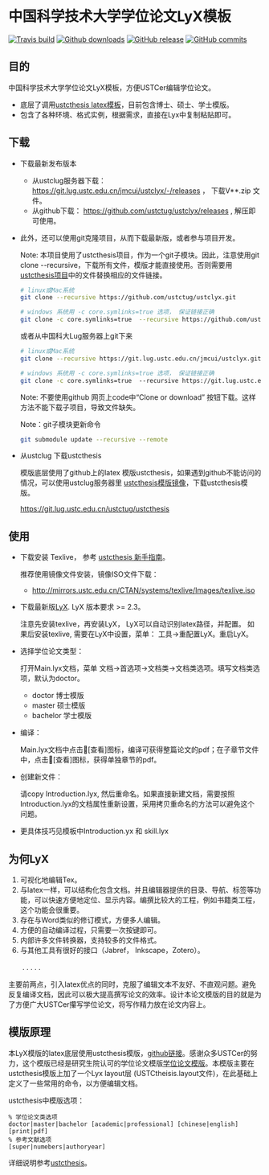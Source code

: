 # 中国科学技术大学学位论文LyX模板 #

[![Travis build](https://travis-ci.org/jmcui/USTC-Lyx.svg?branch=master)](https://travis-ci.org/jmcui/USTC-Lyx)
[![Github downloads](https://img.shields.io/github/downloads/jmcui/USTC-Lyx/total.svg)](https://github.com/jmcui/USTC-Lyx/releases)
[![GitHub release](https://img.shields.io/github/release/jmcui/USTC-Lyx/all.svg)](https://github.com/jmcui/USTC-Lyx/releases/latest)
[![GitHub commits](https://img.shields.io/github/commits-since/jmcui/USTC-Lyx/latest.svg)](https://github.com/jmcui/USTC-Lyx/commits/master)


## 目的 ##

中国科学技术大学学位论文LyX模板，方便USTCer编辑学位论文。

* 底层了调用[ustcthesis latex模板](https://github.com/ustctug/ustcthesis)，目前包含博士、硕士、学士模版。
* 包含了各种环境、格式实例，根据需求，直接在Lyx中复制粘贴即可。

## 下载 ##

* 下载最新发布版本

  * 从ustclug服务器下载： https://git.lug.ustc.edu.cn/jmcui/ustclyx/-/releases ， 下载V**.zip 文件。
  * 从github下载：  https://github.com/ustctug/ustclyx/releases , 解压即可使用。

* 此外，还可以使用git克隆项目，从而下载最新版，或者参与项目开发。

  Note: 本项目使用了ustcthesis项目，作为一个git子模块。因此，注意使用git clone --recursive，下载所有文件，模版才能直接使用。否则需要用[ustcthesis项目](https://github.com/ustctug/ustcthesis)中的文件替换相应的文件链接。

  ````bash
  # linux或Mac系统
  git clone --recursive https://github.com/ustctug/ustclyx.git
  ````

  ````bash
  # windows 系统用 -c core.symlinks=true 选项， 保证链接正确
  git clone -c core.symlinks=true  --recursive https://github.com/ustctug/ustclyx.git
  ````

  或者从中国科大Lug服务器上git下来

  ```bash
  # linux或Mac系统
  git clone --recursive https://git.lug.ustc.edu.cn/jmcui/ustclyx.git
  ```
  ````bash
  # windows 系统用 -c core.symlinks=true 选项， 保证链接正确
  git clone -c core.symlinks=true  --recursive https://git.lug.ustc.edu.cn/jmcui/ustclyx.git
  ````

  

  Note: 不要使用github 网页上code中“Clone or download” 按钮下载。这样方法不能下载子项目，导致文件缺失。

  Note：git子模块更新命令

  ```bash
  git submodule update --recursive --remote
  ```

* 从ustclug 下载ustcthesis

  模版底层使用了github上的latex 模版ustcthesis，如果遇到github不能访问的情况，可以使用ustclug服务器里 [ustcthesis模版镜像](https://git.lug.ustc.edu.cn/ustctug/ustcthesis)，下载ustcthesis模版。

  https://git.lug.ustc.edu.cn/ustctug/ustcthesis

## 使用 ##

* 下载安装 Texlive， 参考 [ustcthesis 新手指南](https://github.com/ustctug/ustcthesis/wiki/新手指南)。

  推荐使用镜像文件安装，镜像ISO文件下载：

  * http://mirrors.ustc.edu.cn/CTAN/systems/texlive/Images/texlive.iso

* 下载最新版[LyX](https://www.lyx.org/Download). LyX 版本要求 >= 2.3。

  注意先安装texlive，再安装LyX， LyX可以自动识别latex路径，并配置。 如果后安装texlive, 需要在LyX中设置，菜单： 工具->重配置LyX。重启LyX。

* 选择学位论文类型：

  打开Main.lyx文档，菜单 文档->首选项->文档类->文档类选项。填写文档类选项，默认为doctor。

  * doctor	  博士模版
  * master     硕士模版
  * bachelor  学士模版

* 编译：

  Main.lyx文档中点击👀[查看]图标，编译可获得整篇论文的pdf；在子章节文件中，点击👀[查看]图标，获得单独章节的pdf。

* 创建新文件：

  请copy Introduction.lyx, 然后重命名。如果直接新建文档，需要按照Introduction.lyx的文档属性重新设置，采用拷贝重命名的方法可以避免这个问题。

* 更具体技巧见模板中Introduction.yx 和 skill.lyx


## 为何LyX 

1. 可视化地编辑Tex。
2. 与latex一样，可以结构化包含文档。并且编辑器提供的目录、导航、标签等功能，可以快速方便地定位、显示内容。编撰比较大的工程，例如书籍类工程， 这个功能会很重要。
3. 存在与Word类似的修订模式，方便多人编辑。
4. 方便的自动编译过程，只需要一次按键即可。
5. 内部许多文件转换器，支持较多的文件格式。
6. 与其他工具有很好的接口（Jabref， Inkscape，Zotero）。

　　. . . . . 

主要前两点，引入latex优点的同时，克服了编辑文本不友好、不直观问题。避免反复编译文档，因此可以极大提高撰写论文的效率。设计本论文模版的目的就是为了方便广大USTCer攥写学位论文，将写作精力放在论文内容上。

## 模版原理

本LyX模版的latex底层使用ustcthesis模版，[github链接](https://github.com/ustctug/ustcthesis)。感谢众多USTCer的努力，这个模版已经是研究生院认可的学位论文模版[学位论文模版](https://gradschool.ustc.edu.cn/ylb/xw.html)。本模版主要在ustcthesis模版上加了一个Lyx layout层 (USTCtheisis.layout文件)，在此基础上定义了一些常用的命令，以方便编辑文档。

ustcthesis中模版选项：

````
% 学位论文类选项
doctor|master|bachelor [academic|professional] [chinese|english] [print|pdf]
% 参考文献选项
[super|numebers|authoryear]
````

详细说明参考[ustcthesis](https://github.com/ustctug/ustcthesis)。